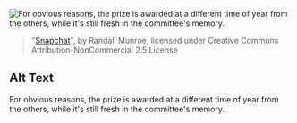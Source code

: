 ![For obvious reasons, the prize is awarded at a different time of year from the others, while it's still fresh in the committee's memory.](https://imgs.xkcd.com/comics/snapchat.png)
> "[Snapchat](https://xkcd.com/1711/)", by Randall Munroe, licensed under Creative Commons Attribution-NonCommercial 2.5 License

## Alt Text
For obvious reasons, the prize is awarded at a different time of year from the others, while it's still fresh in the committee's memory.
